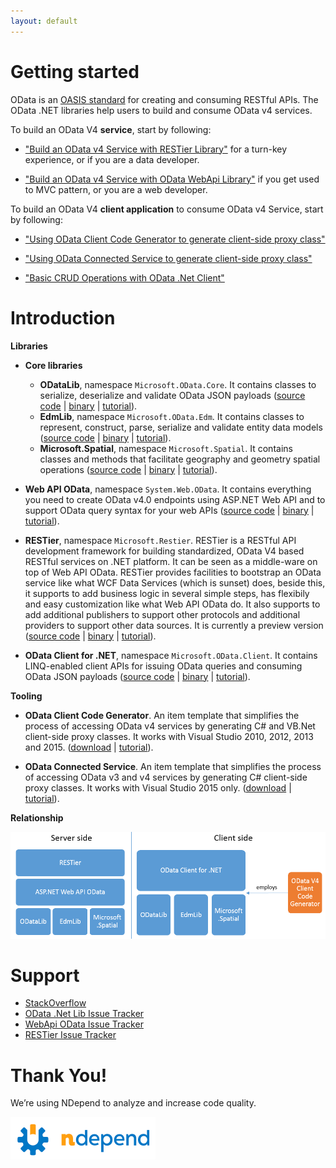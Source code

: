 ```yaml
---
layout: default
---
```


# Getting started

OData is an [OASIS standard](https://www.oasis-open.org/committees/tc_home.php?wg_abbrev=odata) for creating and consuming RESTful APIs. 
The OData .NET libraries help users to build and consume OData v4 services.

To build an OData V4 **service**, start by following:

- ["Build an OData v4 Service with RESTier Library"](http://odata.github.io/RESTier/#01-01-Introduction) for a turn-key experience, or if you are a data developer.

- ["Build an OData v4 Service with OData WebApi Library"](http://odata.github.io/WebApi/#01-02-getting-started) if you get used to MVC pattern, or you are a web developer.

To build an OData V4 **client application** to consume OData v4 Service, start by following:

- ["Using OData Client Code Generator to generate client-side proxy class"](http://blogs.msdn.com/b/odatateam/archive/2014/03/12/how-to-use-odata-client-code-generator-to-generate-client-side-proxy-class.aspx)

- ["Using OData Connected Service to generate client-side proxy class"](http://odata.github.io/odata.net/#OData-Client-Code-Generation-Tool)

- ["Basic CRUD Operations with OData .Net Client"](http://odata.github.io/odata.net/#04-01-basic-crud-operations)


# Introduction

**Libraries**

- **Core libraries**
	- **ODataLib**, namespace `Microsoft.OData.Core`. It contains classes to serialize, deserialize and validate OData JSON payloads ([source code](https://github.com/OData/odata.net/) \| [binary](http://www.nuget.org/packages/Microsoft.OData.Core/) \| [tutorial](http://odata.github.io/odata.net/)).
	- **EdmLib**, namespace `Microsoft.OData.Edm`. It contains classes to represent, construct, parse, serialize and validate entity data models ([source code](https://github.com/OData/odata.net/) \| [binary](http://www.nuget.org/packages/Microsoft.OData.Edm/) \| [tutorial](http://odata.github.io/odata.net/)).
	- **Microsoft.Spatial**, namespace `Microsoft.Spatial`. It contains classes and methods that facilitate geography and geometry spatial operations ([source code](https://github.com/OData/odata.net/) \| [binary](http://www.nuget.org/packages/Microsoft.Spatial/) \| [tutorial](http://odata.github.io/odata.net/)).

    
- **Web API OData**, namespace `System.Web.OData`. It contains everything you need to create OData v4.0 endpoints using ASP.NET Web API and to support OData query syntax for your web APIs ([source code](https://github.com/OData/WebApi) \| [binary](http://www.nuget.org/packages/Microsoft.AspNet.OData/) \| [tutorial](http://odata.github.io/WebApi/)).

- **RESTier**, namespace `Microsoft.Restier`. RESTier is a RESTful API development framework for building standardized, OData V4 based RESTful services on .NET platform. It can be seen as a middle-ware on top of Web API OData. RESTier provides facilities to bootstrap an OData service like what WCF Data Services (which is sunset) does, beside this, it supports to add business logic in several simple steps, has flexibily and easy customization like what Web API OData do. It also supports to add additional publishers to support other protocols and additional providers to support other data sources. It is currently a preview version ([source code](https://github.com/OData/RESTier) \| [binary](http://www.nuget.org/packages/Microsoft.Restier/) \| [tutorial](http://odata.github.io/RESTier/)).

- **OData Client for .NET**, namespace `Microsoft.OData.Client`. It contains LINQ-enabled client APIs for issuing OData queries and consuming OData JSON payloads ([source code](https://github.com/OData/odata.net/) \| [binary](http://www.nuget.org/packages/Microsoft.OData.Client/) \| [tutorial](http://odata.github.io/odata.net/)).

**Tooling**

- **OData Client Code Generator**. An item template that simplifies the process of accessing OData v4 services by generating C# and VB.Net client-side proxy classes. It works with Visual Studio 2010, 2012, 2013 and 2015. ([download](https://visualstudiogallery.msdn.microsoft.com/9b786c0e-79d1-4a50-89a5-125e57475937) \| [tutorial](http://blogs.msdn.com/b/odatateam/archive/2014/03/11/how-to-use-odata-client-code-generator-to-generate-client-side-proxy-class.aspx)).

- **OData Connected Service**. An item template that simplifies the process of accessing OData v3 and v4 services by generating C# client-side proxy classes. It works with Visual Studio 2015 only. ([download](https://visualstudiogallery.msdn.microsoft.com/b343d0eb-6493-44c2-b558-13a0408d013f/file/163980/4/Microsoft.OData.ConnectedService.vsix) \| [tutorial](http://odata.github.io/odata.net/#OData-Client-Code-Generation-Tool)).

**Relationship**

![Client side](/assets/library-relationship.png)

# Support

- [StackOverflow](http://stackoverflow.com/questions/tagged/odata)
- [OData .Net Lib Issue Tracker](https://github.com/OData/odata.net/issues)
- [WebApi OData Issue Tracker](https://github.com/OData/WebApi/issues)
- [RESTier Issue Tracker](https://github.com/OData/RESTier/issues)

# Thank You!

We’re using NDepend to analyze and increase code quality.

[![NDepend](assets/ndependlogo.png)](http://www.ndepend.com)
